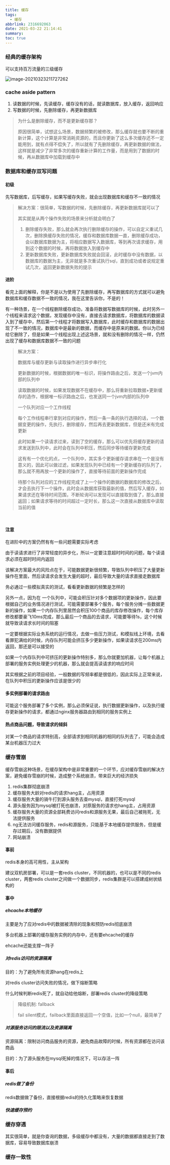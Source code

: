 ```yaml
---
title: 缓存
tags:
  - 缓存
abbrlink: 2316692063
date: 2021-03-22 21:14:41
summary:
toc: true
---
```


###  经典的缓存架构

<!-- more -->

可以支持百万流量的三级缓存

![image-20210323211727262](https://gitee.com/flow_disaster/blog-map-bed/raw/master/img/image-20210323211727262.png)

### cache aside pattern

1. 读数据的时候，先读缓存，缓存没有的话，就读数据库，放入缓存，返回响应
2. 写数据的时候，先删除缓存，再更新数据库

>为什么是删除缓存，而不是更新缓存那？
>
>原因很简单，试想这么场景，数据频繁的被修改，那么缓存就也要不断的重新计算，这个计算是非常消耗资源的，而且你更新了这么多次缓存还不一定能用到，就有点得不偿失了，所以就有了先删除缓存，再更新数据的做法，这样就是减少了非常多次的缓存重新计算的工作量，而是用到了数据的时候，再从数据库中加载到缓存中

### 数据库和缓存双写问题

#### 初级

先写数据库，后写缓存，如果写缓存失败，就会出现数据库和缓存不一致的情况

>解决方案：很简单，写数据的时候，先删除缓存，再更新数据库就可以了
>
>其实就是从两个操作失败的场景来分析就会明白了
>
>1. 删除缓存失败，那么就会再次执行删除缓存的操作，可以自定义重试几次，删除换缓存失败的情况，缓存和数据库数据一直，删除缓存成功，会以数据库数据为主，将相应数据写入数据库，等到再次请求缓存，用到这个数据的时候，再将数据放入到缓存中
>2. 更新数据库失败，更新数据库失败就会回滚，此时缓存中没有数据，以数据库的数据为主，无非就是多次重试执行sql，直到成功或者说规定重试几次，返回更新数据失败的提示

#### 进阶

看完上面的解释，你是不是以为使用了先删除缓存，再写数据库的方式就可以避免数据库和缓存数据不一致的情况，我在这里告诉你，不是的！

有一种场景，在一个线程删除缓存成功，准备将数据写数据库的时候，此时另外一个线程来请求这个数据，发现缓存中没有，直接去请求数据库，将数据库的数据读入到了缓存中，然后第一个线程才将数据写入数据库，此时缓存和数据库的数据出现了不一致的情况，数据库中是最新的数据，而缓存中是原来的数据。你以为已经给它删除了，但是如果一个线程出现上述这场景，就和没有删除的情况一样，仍然出现了缓存和数据库数据不一致的问题

>解决方案：
>
>数据库与缓存更新与读取操作进行异步串行化
>
>更新数据的时候，根据数据的唯一标识，将操作路由之后，发送一个jvm内部的队列中
>
>读取数据的时候，如果发现数据不在缓存中，那么将重新拉取数据+更新缓存的造作，根据唯一标识路由之后，也发送同一个jvm内部的队列中
>
>一个队列对应一个工作线程
>
>每个工作线程串行拿到对应的操作，然后一条一条的执行选择的话，一个数据变更的操作，先执行，删除缓存，然后再去更新数据库，但是还米有完成更新
>
>此时如果一个读请求过来，读到了空的缓存，那么可以优先将缓存更新的请求发送到队列中，此时会在队列中积压，然后同步等待缓存更新完成
>
>这有有一个优化的点，一个队列中，其实多个更新缓存请求串在一个是没有意义的，因此可以做过滤，如果发现队列中已经有一个更新缓存的队列了，那么就不用再放一个更新的操作了，直接等待前面的更新操作完成
>
>待那个队列对应的工作线程完成了上一个操作的数据的数据库的修改之后，才会去执行下一个操作，此时会从数据库获取最新的值，然后写入缓存，如果请求还在等待时间范围，不断轮询可以发现可以直接取到值了，那么直接返回；如果请求等待的时间超过一定时长，那么这一次直接从数据库中读取当前的值

​	

#### 注意

在进阶中的方案仍然有有一些问题需要实际考虑

由于读请求进行了非常轻度的异步化，所以一定要注意超时时间的问题，每个读请求必须在超时时间内返回

该解决方案最大的风险点在于，可能数据更新很频繁，导致队列中积压了大量更新操作在里面，然后读请求会发生大量的超时，最后导致大量的请求直接走数据库

务必通过一些模拟真实的测试，看看更新数据的频繁是怎样的

另外一点，因为在 一个队列中，可能会积压针对多个数据项的更新操作，因此要根据自己的业务情况进行测试，可能需要部署多个服务，每个服务分摊一些数据更新的操作，如果一个内存队列里居然会积压100个商品的库存修改操作，每个库存修改都要豪飞10ms完成，那么最后一个商品的去请求，可能要等待1s，这个时候就导致读请求长时间的阻塞

一定要根据实际业务系统的运行情况，去做一些压力测试，和模拟线上环境，去看看罪犯满给的时候，内存队列可能会挤压多少更新操作，如果读请求在200ms内返回，那还是可以接受的

如果一个内存队列中可挤压的更新操作特别多，那么你就要加机器，让每个机器上部署的服务实例处理更少的机器，那么就会提高读请求的响应时间

其实根据之前的项目经验，一般数据的写频率都是很低的，因此实际上正常来说，在队列中积压的更新操作应该是很少的

#### 多实例部署的请求路由

可能这个服务部署了多个实例，那么必须保证说，执行数据更新操作，以及执行缓存更新操作的请求，都通过nginx服务器路由到相同的服务实例上

#### 热点商品问题，导致请求的倾斜

对某一个商品的请求特别高，全部请求到相同机器的相同的队列去了，可能会造成某台机器压力过大

### 缓存雪崩

缓存雪崩这种场景，在缓存架构中是非常重要的一个环节，应对缓存雪崩的解决方案，避免缓存雪崩的时候，造成整个系统崩溃，带来巨大的经济损失

1. redis集群彻底崩溃
2. 缓存服务大龄对redis的请求hang主，占用资源
3. 缓存服务大量的骑牛打到源头服务去查mysql，直接打死mysql
4. 源头服务因为mysql被打死也崩溃，对原服务的请求也hang主，占用资源
5. 缓存服务大量的资源全部耗费访问redis和源服务无果，最后自己被拖死，无法提供服务
6. ng无法访问缓存服务，redis和源服务，只能基于本地缓存提供服务，但是缓存过期后，没有数据提供
7. 网站崩溃

#### 事前

redis本身的高可用性，主从架构

建议双机房部署，可以是一套redis cluster，不同机器的，也可以是不同的redis cluster，两套redis cluster之间做一个数据同步，redis集群是可以搭建成树状结构的

#### 事中

##### ehcache本地缓存

主要是为了应对redis中的数据被清除的现象和预防redis彻底崩溃

多台机器上部署的缓存服务实例的内存中，还有要ehcache的缓存

ehcache还能支撑一阵子

##### 对redis访问的资源隔离

目的：为了避免所有资源hang在redis上

对redis cluster访问失败的情况，做下熔断策略

什么时候判断redis死了，就自动给他熔断，部署redis cluster的降级策略

> 降级机制: fallback
>
> fail silent模式，failback里面直接返回一个空值，比如一个null，最简单了

##### 对源服务访问的限流以及资源隔离

资源隔离：限制访问商品服务的资源，避免商品故障的时候，所有资源都在访问该商品

目的：为了源头服务在mysql死掉的情况下，可以存活一阵

#### 事后

##### redis做了备份

redis数据做了备份，直接根据redis的持久化策略来恢复数据

##### 快速缓存预约

### 缓存穿透

其实很简单，就是你查询的数据，多级缓存中都没有，大量的数据都直接走到了数据库，容易导致数据库崩溃

### 缓存一致性



